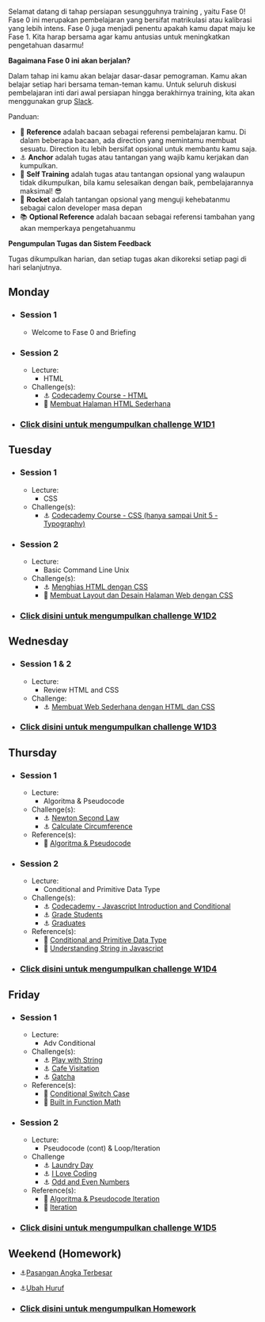 
Selamat datang di tahap persiapan sesungguhnya training , yaitu Fase 0! Fase 0 ini merupakan pembelajaran yang bersifat matrikulasi atau kalibrasi yang lebih intens. Fase 0 juga menjadi penentu apakah kamu dapat maju ke Fase 1. Kita harap bersama agar kamu antusias untuk meningkatkan pengetahuan dasarmu!

**Bagaimana Fase 0 ini akan berjalan?**

Dalam tahap ini kamu akan belajar dasar-dasar pemograman. Kamu akan belajar setiap hari bersama teman-teman kamu.
Untuk seluruh diskusi pembelajaran inti dari awal persiapan hingga berakhirnya training, kita akan menggunakan grup [Slack](https://slack.com/).

Panduan:
- :notebook_with_decorative_cover: **Reference** adalah bacaan sebagai referensi pembelajaran kamu. Di dalam beberapa bacaan, ada direction yang memintamu membuat sesuatu. Direction itu lebih bersifat opsional untuk membantu kamu saja.
- :anchor: **Anchor** adalah tugas atau tantangan yang wajib kamu kerjakan dan kumpulkan.
- 💪 **Self Training** adalah tugas atau tantangan opsional yang walaupun tidak dikumpulkan, bila kamu selesaikan dengan baik, pembelajarannya maksimal! 😎
- :rocket: **Rocket** adalah tantangan opsional yang menguji kehebatanmu sebagai calon developer masa depan
- :books: **Optional Reference** adalah bacaan sebagai referensi tambahan yang akan memperkaya pengetahuanmu

**Pengumpulan Tugas dan Sistem Feedback**

Tugas dikumpulkan harian, dan setiap tugas akan dikoreksi setiap pagi di hari selanjutnya.

## Monday
- ### Session 1
  - Welcome to Fase 0 and Briefing
- ### Session 2
  - Lecture:
    - HTML
  - Challenge(s):
    - :anchor: [Codecademy Course - HTML](https://www.codecademy.com/learn/learn-html)
    - :rocket: [Membuat Halaman HTML Sederhana](/week-1/challenges/rocket-laman-web-pertamaku.md)
- ### [Click disini untuk mengumpulkan challenge W1D1](https://airtable.com/shrVWuwKPZys8TjR5)

## Tuesday
- ### Session 1
  - Lecture:
    - CSS
  - Challenge(s):
    - :anchor: [Codecademy Course - CSS (hanya sampai Unit 5 - Typography)](https://www.codecademy.com/learn/learn-css)
- ### Session 2
  - Lecture:
    - Basic Command Line Unix
  - Challenge(s):
    - :anchor: [Menghias HTML dengan CSS](/week-1/challenges/anchor-css-selector-and-styling.md)
    - :rocket: [Membuat Layout dan Desain Halaman Web dengan CSS](/week-1/challenges/rocket-css-layouting.md)
- ### [Click disini untuk mengumpulkan challenge W1D2](https://airtable.com/shrlcmgELh3w7h6bF)

## Wednesday
- ### Session 1 & 2
  - Lecture:
    - Review HTML and CSS
  - Challenge:
    - :anchor: [Membuat Web Sederhana dengan HTML dan CSS](/week-1/challenges/anchor-web-sederhana.md)
- ### [Click disini untuk mengumpulkan challenge W1D3](https://airtable.com/shrVrybFeKYD5Q6c7)

## Thursday
- ### Session 1
  - Lecture:
    - Algoritma & Pseudocode
  - Challenge(s):
    - :anchor: [Newton Second Law](/week-1/challenges/anchor-newton-second-law.md)
    - :anchor: [Calculate Circumference](/week-1/challenges/anchor-calculate-circumreference.md)
  - Reference(s):
    - :notebook_with_decorative_cover: [Algoritma & Pseudocode](/week-1/references/algoritma-conditional.md)

- ### Session 2
  - Lecture:
    - Conditional and Primitive Data Type
  - Challenge(s):
    - :anchor: [Codecademy - Javascript Introduction and Conditional](https://www.codecademy.com/learn/introduction-to-javascript)
    - :anchor: [Grade Students](/week-1/challenges/anchor-grade-students.md)
    - :anchor: [Graduates](/week-1/challenges/anchor-graduates.md)
  - Reference(s):
    - :notebook_with_decorative_cover: [Conditional and Primitive Data Type](/week-1/references/js-first-time.md)
    - :notebook_with_decorative_cover: [Understanding String in Javascript](/week-1/references/js-string-reference.md)

 - ### [Click disini untuk mengumpulkan challenge W1D4](https://airtable.com/shr7zDfI34a5pW6QY)

## Friday
- ### Session 1
  - Lecture:
    - Adv Conditional
  - Challenge(s):
    - :anchor: [Play with String](/week-1/challenges/anchor-play-with-string.md)
    - :anchor: [Cafe Visitation](/week-1/challenges/anchor-cafe-visitation.md)
    - :anchor: [Gatcha](/week-1/challenges/anchor-gatcha.md)
  - Reference(s):
    - :notebook_with_decorative_cover: [Conditional Switch Case](/week-1/references/js-first-time-switch-case.md)
    - :notebook_with_decorative_cover: [Built in Function Math](/week-1/references/math.md)

- ### Session 2
  - Lecture:
    - Pseudocode (cont) & Loop/Iteration
  - Challenge
    - :anchor: [Laundry Day](/week-1/challenges/anchor-laundry-day.md)
    - :anchor: [I Love Coding](/week-1/challenges/anchor-i-love-coding.md)
    - :anchor: [Odd and Even Numbers](/week-1/challenges/anchor-odd-even-numbers.md)
  - Reference(s):
    - :notebook_with_decorative_cover: [Algoritma & Pseudocode Iteration](/week-1/references/algoritma-loop.md)
    - :notebook_with_decorative_cover: [Iteration](/week-1/references/js-first-time-loop.md)

 - ### [Click disini untuk mengumpulkan challenge W1D5](https://airtable.com/shryHhnM519GtVUYs)

## Weekend (Homework)
  - :anchor:[Pasangan Angka Terbesar](/week-1/challenges/anchor-pasangan-angka-terbesar.md)
  - :anchor:[Ubah Huruf](/week-1/challenges/anchor-ubah-huruf.md)

  - ### [Click disini untuk mengumpulkan Homework](https://airtable.com/shrLOT7OVWNkM5thv)
